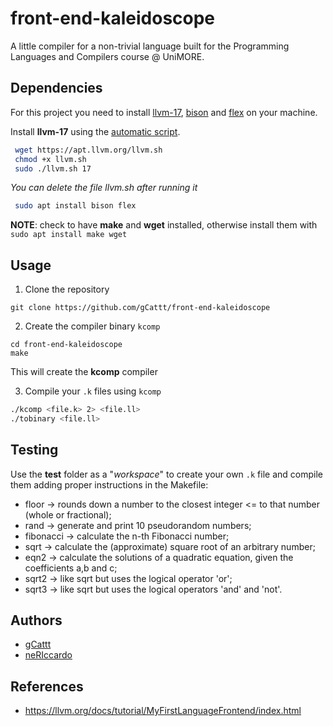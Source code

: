 # front-end-kaleidoscope

A little compiler for a non-trivial language built for the Programming Languages and Compilers course @ UniMORE.

## Dependencies
For this project you need to install [llvm-17](https://releases.llvm.org/), [bison](https://www.gnu.org/software/bison/bison.html) and [flex](https://gothub.frontendfriendly.xyz/westes/flex/blob/master/README.md) on your machine.

Install **llvm-17** using the [automatic script](https://apt.llvm.org/).
```bash
 wget https://apt.llvm.org/llvm.sh
 chmod +x llvm.sh
 sudo ./llvm.sh 17
```
_You can delete the file llvm.sh after running it_

```bash
 sudo apt install bison flex
```
**NOTE**: check to have **make** and **wget** installed, otherwise install them with ```sudo apt install make wget``` 

## Usage

1. Clone the repository
```
git clone https://github.com/gCattt/front-end-kaleidoscope
```

2. Create the compiler binary ```kcomp```
```
cd front-end-kaleidoscope
make
``` 
This will create the **kcomp** compiler 

3. Compile your ```.k``` files using ```kcomp```
```bash
./kcomp <file.k> 2> <file.ll>
./tobinary <file.ll>
```

## Testing
Use the **test** folder as a "_workspace_" to create your own ```.k``` file and compile them adding proper instructions in the Makefile:
- floor &rarr; rounds down a number to the closest integer <= to that number (whole or fractional);
- rand  &rarr; generate and print 10 pseudorandom numbers;
- fibonacci &rarr; calculate the n-th Fibonacci number;
- sqrt  &rarr; calculate the (approximate) square root of an arbitrary number;
- eqn2  &rarr; calculate the solutions of a quadratic equation, given the coefficients a,b and c;
- sqrt2 &rarr; like sqrt but uses the logical operator 'or';
- sqrt3 &rarr; like sqrt but uses the logical operators 'and' and 'not'.

## Authors
 - [gCattt](https://github.com/gCattt)
 - [neRIccardo](https://github.com/neRIccardo)

## References
- https://llvm.org/docs/tutorial/MyFirstLanguageFrontend/index.html
